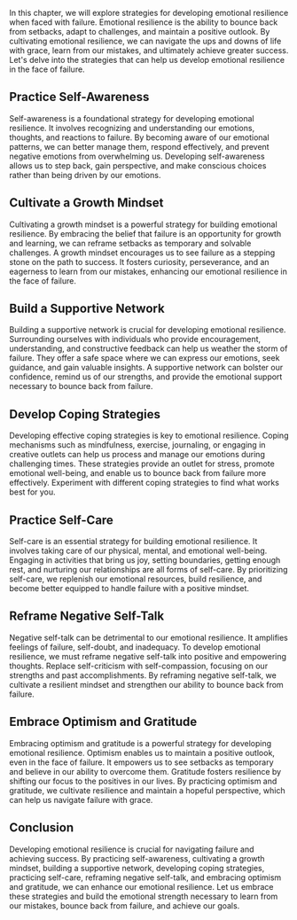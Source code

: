 
In this chapter, we will explore strategies for developing emotional resilience when faced with failure. Emotional resilience is the ability to bounce back from setbacks, adapt to challenges, and maintain a positive outlook. By cultivating emotional resilience, we can navigate the ups and downs of life with grace, learn from our mistakes, and ultimately achieve greater success. Let's delve into the strategies that can help us develop emotional resilience in the face of failure.

## Practice Self-Awareness

Self-awareness is a foundational strategy for developing emotional resilience. It involves recognizing and understanding our emotions, thoughts, and reactions to failure. By becoming aware of our emotional patterns, we can better manage them, respond effectively, and prevent negative emotions from overwhelming us. Developing self-awareness allows us to step back, gain perspective, and make conscious choices rather than being driven by our emotions.

## Cultivate a Growth Mindset

Cultivating a growth mindset is a powerful strategy for building emotional resilience. By embracing the belief that failure is an opportunity for growth and learning, we can reframe setbacks as temporary and solvable challenges. A growth mindset encourages us to see failure as a stepping stone on the path to success. It fosters curiosity, perseverance, and an eagerness to learn from our mistakes, enhancing our emotional resilience in the face of failure.

## Build a Supportive Network

Building a supportive network is crucial for developing emotional resilience. Surrounding ourselves with individuals who provide encouragement, understanding, and constructive feedback can help us weather the storm of failure. They offer a safe space where we can express our emotions, seek guidance, and gain valuable insights. A supportive network can bolster our confidence, remind us of our strengths, and provide the emotional support necessary to bounce back from failure.

## Develop Coping Strategies

Developing effective coping strategies is key to emotional resilience. Coping mechanisms such as mindfulness, exercise, journaling, or engaging in creative outlets can help us process and manage our emotions during challenging times. These strategies provide an outlet for stress, promote emotional well-being, and enable us to bounce back from failure more effectively. Experiment with different coping strategies to find what works best for you.

## Practice Self-Care

Self-care is an essential strategy for building emotional resilience. It involves taking care of our physical, mental, and emotional well-being. Engaging in activities that bring us joy, setting boundaries, getting enough rest, and nurturing our relationships are all forms of self-care. By prioritizing self-care, we replenish our emotional resources, build resilience, and become better equipped to handle failure with a positive mindset.

## Reframe Negative Self-Talk

Negative self-talk can be detrimental to our emotional resilience. It amplifies feelings of failure, self-doubt, and inadequacy. To develop emotional resilience, we must reframe negative self-talk into positive and empowering thoughts. Replace self-criticism with self-compassion, focusing on our strengths and past accomplishments. By reframing negative self-talk, we cultivate a resilient mindset and strengthen our ability to bounce back from failure.

## Embrace Optimism and Gratitude

Embracing optimism and gratitude is a powerful strategy for developing emotional resilience. Optimism enables us to maintain a positive outlook, even in the face of failure. It empowers us to see setbacks as temporary and believe in our ability to overcome them. Gratitude fosters resilience by shifting our focus to the positives in our lives. By practicing optimism and gratitude, we cultivate resilience and maintain a hopeful perspective, which can help us navigate failure with grace.

## Conclusion

Developing emotional resilience is crucial for navigating failure and achieving success. By practicing self-awareness, cultivating a growth mindset, building a supportive network, developing coping strategies, practicing self-care, reframing negative self-talk, and embracing optimism and gratitude, we can enhance our emotional resilience. Let us embrace these strategies and build the emotional strength necessary to learn from our mistakes, bounce back from failure, and achieve our goals.
